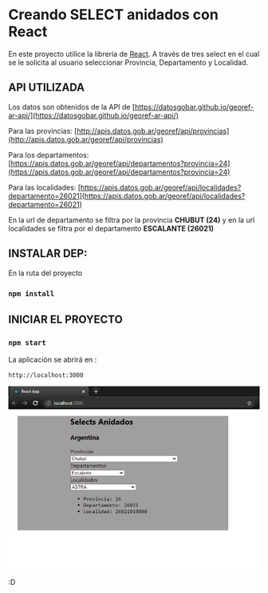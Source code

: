 # Creando SELECT anidados con React

En este proyecto utilice la librería de [React](https://github.com/facebook/create-react-app). A través de tres select en el cual se le solicita al usuario seleccionar Provincia, Departamento y Localidad. 

## API UTILIZADA
Los datos son obtenidos de la API de [https://datosgobar.github.io/georef-ar-api/](https://datosgobar.github.io/georef-ar-api/)

Para las provincias: [http://apis.datos.gob.ar/georef/api/provincias](http://apis.datos.gob.ar/georef/api/provincias)

Para los departamentos: [https://apis.datos.gob.ar/georef/api/departamentos?provincia=24](https://apis.datos.gob.ar/georef/api/departamentos?provincia=24)

Para las localidades: [https://apis.datos.gob.ar/georef/api/localidades?departamento=26021](https://apis.datos.gob.ar/georef/api/localidades?departamento=26021)

En la url de departamento se filtra por la provincia **CHUBUT (24)** y en la url localidades se filtra por el departamento **ESCALANTE (26021)**

## INSTALAR DEP:

En la ruta del proyecto

### `npm install`

## INICIAR EL PROYECTO

### `npm start`

La aplicación se abrirá en :

```sh
http://localhost:3000
```

![Alt text](/public/captura.png?raw=true "Captura")

:D
